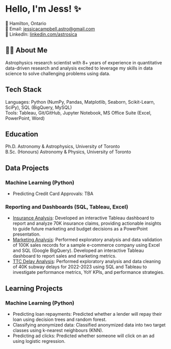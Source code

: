 # Hello, I'm Jess! ✨

📍 Hamilton, Ontario <br>
📧 Email: [jessicacampbell.astro@gmail.com](mailto:jessicacampbell.astro@gmail.com) <br>
🔗 LinkedIn: [linkedin.com/astrosica](https://www.linkedin.com/in/astrosica/)

## 👩‍💻 About Me
Astrophysics research scientist with 8+ years of experience in quantitative data-driven research and analysis excited to leverage my skills in data science to solve challenging problems using data.

## Tech Stack
Languages: Python (NumPy, Pandas, Matplotlib, Seaborn, Scikit-Learn, SciPy), SQL (BigQuery, MySQL) <br>
Tools: Tableau, Git/GitHub, Jupyter Notebook, MS Office Suite (Excel, PowerPoint, Word)

## Education
Ph.D. Astronomy & Astrophysics, University of Toronto<br>
B.Sc. (Honours) Astronomy & Physics, University of Toronto

## Data Projects

### Machine Learning (Python)

* Predicting Credit Card Approvals: TBA

### Reporting and Dashboards (SQL, Tableau, Excel)

* [Insurance Analysis](https://github.com/astrosica/MedInsure_claims_analysis): Developed an interactive Tableau dashboard to report and analyze 70K insurance claims, providing actionable insights to guide future marketing and budget decisions as a PowerPoint presentation.
* [Marketing Analysis](https://github.com/astrosica/e-Electronics_sales_analysis): Performed exploratory analysis and data validation of 100K sales records for a sample e-commerce company using Excel and SQL (Google BigQuery). Developed an interactive Tableau dashboard to report sales and marketing metrics.
* [TTC Delay Analysis](https://github.com/astrosica/TTC_transportation_analysis): Performed exploratory analysis and data cleaning of 40K subway delays for 2022-2023 using SQL and Tableau to investigate performance metrics, YoY KPIs, and performance strategies.

## Learning Projects

### Machine Learning (Python)

* Predicting loan repayments: Predicted whether a lender will repay their loan using decision trees and random forest.
* Classifying anonymized data: Classified anonymized data into two target classes using k-nearest neighbours (KNN). 
* Predicting ad clicks: Predicted whether someone will click on an ad using logistic regression.
